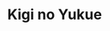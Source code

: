 --- 
title: "Kigi no Yukue"
publishdate: "2019-5-18T16:48:46+02:00"
src: "https://365manga.net/manga/kigi-no-yukue"
image: "https://data.365manga.net/images/thumbnails/19289-kigi-no-yukue.jpg"
description: "Stories in this volume: • Kigi no Yukue Juri has always been saying to herself that she has done everything that she wanted to do, and has lived to her own satisfaction. Plus, she's always been skipping class and coming in late in the mornings, only to be confronted by her class rep, Yoh. Aware of her own situation, she knows that she shouldn't leave any remaining desires and feelings…"
---